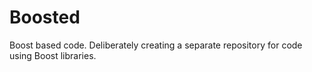 Boosted
=======

Boost based code. Deliberately creating a separate repository for code using Boost libraries.
